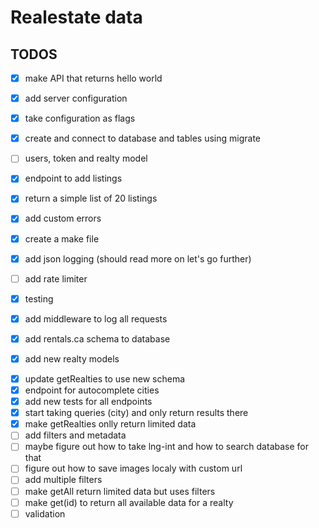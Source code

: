 # Realestate data 
## TODOS
- [x] make API that returns hello world
- [x] add server configuration
- [x] take configuration as flags
- [x] create and connect to database and tables using migrate
- [ ] users, token and realty model
- [x] endpoint to add listings
- [x] return a simple list of 20 listings
- [x] add custom errors
- [x] create a make file
- [x] add json logging (should read more on let's go further)
- [ ] add rate limiter

- [x] testing
- [x] add middleware to log all requests
- [x] add rentals.ca schema to database
- [x] add new realty models
<!-- - [ ] create cities table -->
- [x] update getRealties to use new schema
- [x] endpoint for autocomplete cities
- [x] add new tests for all endpoints
- [x] start taking queries (city) and only return results there
- [x] make getRealties onlly return limited data
- [ ] add filters and metadata
- [ ] maybe figure out how to take lng-int and how to search database for that
- [ ] figure out how to save images localy with custom url
- [ ] add multiple filters
- [ ] make getAll return limited data but uses filters
- [ ] make get(id) to return all available data for a realty
- [ ] validation
